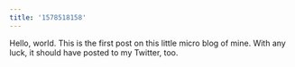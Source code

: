 ```yaml
---
title: '1578518158'
---
```


Hello, world. This is the first post on this little micro blog of mine. With any luck, it should have posted to my Twitter, too.
